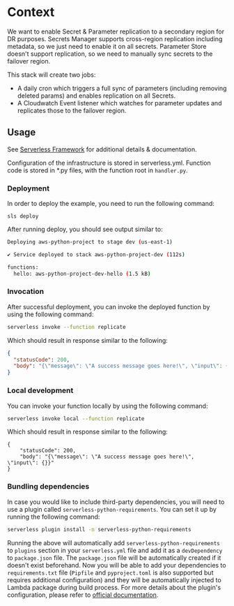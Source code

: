 <!--
title: 'Parameter Store Replication'
description: 'This stack will deploy a lambda & cloudtrail listener to watch for updated SSM Parameters and replicate to the target region.'
layout: Doc
framework: v3
platform: AWS
language: python
priority: 2
authorLink: 'https://github.com/serverless'
authorName: 'Serverless, inc.'
authorAvatar: 'https://avatars1.githubusercontent.com/u/13742415?s=200&v=4'
-->

# Context

We want to enable Secret & Parameter replication to a secondary region for DR purposes.
Secrets Manager supports cross-region replication including metadata, so we just need to enable it on all secrets. 
Parameter Store doesn't support replication, so we need to manually sync secrets to the failover region. 

This stack will create two jobs:

- A daily cron which triggers a full sync of parameters (including removing deleted params) and enables replication on all Secrets.
- A Cloudwatch Event listener which watches for parameter updates and replicates those to the failover region. 

## Usage

See [Serverless Framework](https://serverless.com) for additional details & documentation.

Configuration of the infrastructure is stored in serverless.yml.
Function code is stored in *.py files, with the function root in `handler.py`.

### Deployment

In order to deploy the example, you need to run the following command:

```
sls deploy
```

After running deploy, you should see output similar to:

```bash
Deploying aws-python-project to stage dev (us-east-1)

✔ Service deployed to stack aws-python-project-dev (112s)

functions:
  hello: aws-python-project-dev-hello (1.5 kB)
```

### Invocation

After successful deployment, you can invoke the deployed function by using the following command:

```bash
serverless invoke --function replicate
```

Which should result in response similar to the following:

```json
{
  "statusCode": 200,
  "body": "{\"message\": \"A success message goes here!\", \"input\": {}}"
}
```

### Local development

You can invoke your function locally by using the following command:

```bash
serverless invoke local --function replicate
```

Which should result in response similar to the following:

```
{
    "statusCode": 200,
    "body": "{\"message\": \"A success message goes here!\", \"input\": {}}"
}
```

### Bundling dependencies

In case you would like to include third-party dependencies, you will need to use a plugin
called `serverless-python-requirements`. You can set it up by running the following command:

```bash
serverless plugin install -n serverless-python-requirements
```

Running the above will automatically add `serverless-python-requirements` to `plugins` section in your `serverless.yml`
file and add it as a `devDependency` to `package.json` file. The `package.json` file will be automatically created if it
doesn't exist beforehand. Now you will be able to add your dependencies to `requirements.txt` file (`Pipfile`
and `pyproject.toml` is also supported but requires additional configuration) and they will be automatically injected to
Lambda package during build process. For more details about the plugin's configuration, please refer
to [official documentation](https://github.com/UnitedIncome/serverless-python-requirements).
